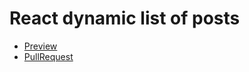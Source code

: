 # React dynamic list of posts

- [Preview](https://dkovale.github.io/react_dynamic-list-of-posts/)
 - [PullRequest](https://github.com/mate-academy/react_dynamic-list-of-posts/pull/1/files)